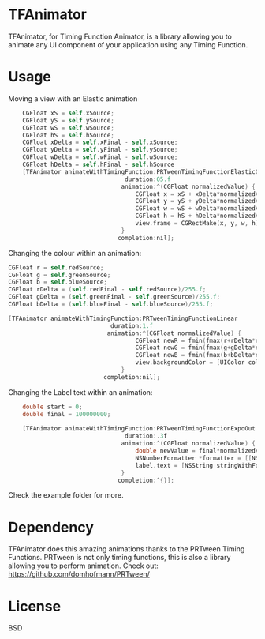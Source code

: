 TFAnimator
===

TFAnimator, for Timing Function Animator, is a library allowing you to animate any UI component of your application using any Timing Function. 


Usage
===

Moving a view with an Elastic animation

```objective-c
    CGFloat xS = self.xSource;
    CGFloat yS = self.ySource;
    CGFloat wS = self.wSource;
    CGFloat hS = self.hSource;
    CGFloat xDelta = self.xFinal - self.xSource;
    CGFloat yDelta = self.yFinal - self.ySource;
    CGFloat wDelta = self.wFinal - self.wSource;
    CGFloat hDelta = self.hFinal - self.hSource
    [TFAnimator animateWithTimingFunction:PRTweenTimingFunctionElasticOut
                                 duration:05.f
                                animation:^(CGFloat normalizedValue) {
                                    CGFloat x = xS + xDelta*normalizedValue;
                                    CGFloat y = yS + yDelta*normalizedValue;
                                    CGFloat w = wS + wDelta*normalizedValue;
                                    CGFloat h = hS + hDelta*normalizedValue;
                                    view.frame = CGRectMake(x, y, w, h);
                                }
                               completion:nil];
```

Changing the colour within an animation:

```objective-c
CGFloat r = self.redSource;
CGFloat g = self.greenSource;
CGFloat b = self.blueSource;
CGFloat rDelta = (self.redFinal - self.redSource)/255.f;
CGFloat gDelta = (self.greenFinal - self.greenSource)/255.f;
CGFloat bDelta = (self.blueFinal - self.blueSource)/255.f;

[TFAnimator animateWithTimingFunction:PRTweenTimingFunctionLinear
                             duration:1.f
                            animation:^(CGFloat normalizedValue) {
                                    CGFloat newR = fmin(fmax(r+rDelta*normalizedValue, 0), 1);
                                    CGFloat newG = fmin(fmax(g+gDelta*normalizedValue, 0), 1);
                                    CGFloat newB = fmin(fmax(b+bDelta*normalizedValue, 0), 1);
                                    view.backgroundColor = [UIColor colorWithRed:newR green:newG blue:newB alpha:1.0f];
                                }
                           completion:nil];
```

Changing the Label text within an animation:

```objective-c
	double start = 0;
    double final = 100000000;
    
    [TFAnimator animateWithTimingFunction:PRTweenTimingFunctionExpoOut
                                 duration:.3f
                                animation:^(CGFloat normalizedValue) {
                                    double newValue = final*normalizedValue;
                                    NSNumberFormatter *formatter = [[NSNumberFormatter alloc] init];
                                    label.text = [NSString stringWithFormat:@"%.2f", newValue];
                                }
                               completion:^{}];
```

Check the example folder for more.

Dependency
===

TFAnimator does this amazing animations thanks to the PRTween Timing Functions.
PRTween is not only timing functions, this is also a library allowing you to perform animation.
Check out: https://github.com/domhofmann/PRTween/

License
===

BSD

